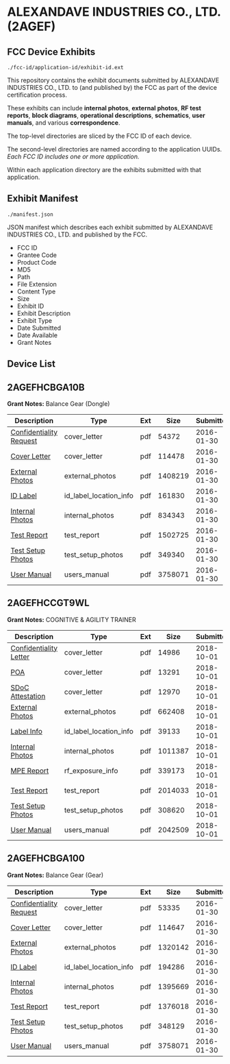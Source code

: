 # ALEXANDAVE INDUSTRIES CO., LTD. (2AGEF)
## FCC Device Exhibits

```
./fcc-id/application-id/exhibit-id.ext
```

This repository contains the exhibit documents submitted by ALEXANDAVE INDUSTRIES CO., LTD. to (and published by) the FCC as part of the device certification process.

These exhibits can include **internal photos**, **external photos**, **RF test reports**, **block diagrams**, **operational descriptions**, **schematics**, **user manuals**, and various **correspondence**.

The top-level directories are sliced by the FCC ID of each device.

The second-level directories are named according to the application UUIDs. *Each FCC ID includes one or more application.*

Within each application directory are the exhibits submitted with that application. 

## Exhibit Manifest

```
./manifest.json
```

JSON manifest which describes each exhibit submitted by ALEXANDAVE INDUSTRIES CO., LTD. and published by the FCC.

- FCC ID
- Grantee Code
- Product Code
- MD5
- Path
- File Extension
- Content Type
- Size
- Exhibit ID
- Exhibit Description
- Exhibit Type
- Date Submitted
- Date Available
- Grant Notes

## Device List
## 2AGEFHCBGA10B
**Grant Notes:** Balance Gear (Dongle)

| Description | Type | Ext | Size | Submitted | Available |
| ----------- | ---- | --- | ---- | --------- | --------- |
| [Confidentiality Request](2AGEFHCBGA10B/b56beef682042df1475b9818e7896c3f/2890754.pdf) | cover_letter | pdf | 54372 | 2016-01-30 | 2016-01-30 |
| [Cover Letter](2AGEFHCBGA10B/b56beef682042df1475b9818e7896c3f/2890755.pdf) | cover_letter | pdf | 114478 | 2016-01-30 | 2016-01-30 |
| [External Photos](2AGEFHCBGA10B/b56beef682042df1475b9818e7896c3f/2890756.pdf) | external_photos | pdf | 1408219 | 2016-01-30 | 2016-01-30 |
| [ID Label](2AGEFHCBGA10B/b56beef682042df1475b9818e7896c3f/2890752.pdf) | id_label_location_info | pdf | 161830 | 2016-01-30 | 2016-01-30 |
| [Internal Photos](2AGEFHCBGA10B/b56beef682042df1475b9818e7896c3f/2890757.pdf) | internal_photos | pdf | 834343 | 2016-01-30 | 2016-01-30 |
| [Test Report](2AGEFHCBGA10B/b56beef682042df1475b9818e7896c3f/2890753.pdf) | test_report | pdf | 1502725 | 2016-01-30 | 2016-01-30 |
| [Test Setup Photos](2AGEFHCBGA10B/b56beef682042df1475b9818e7896c3f/2890758.pdf) | test_setup_photos | pdf | 349340 | 2016-01-30 | 2016-01-30 |
| [User Manual](2AGEFHCBGA10B/b56beef682042df1475b9818e7896c3f/2890763.pdf) | users_manual | pdf | 3758071 | 2016-01-30 | 2016-01-30 |
## 2AGEFHCCGT9WL
**Grant Notes:** COGNITIVE & AGILITY TRAINER

| Description | Type | Ext | Size | Submitted | Available |
| ----------- | ---- | --- | ---- | --------- | --------- |
| [Confidentiality Letter](2AGEFHCCGT9WL/b245e8c2b1b95f789a430d7d369b336b/4025670.pdf) | cover_letter | pdf | 14986 | 2018-10-01 | 2018-10-02 |
| [POA](2AGEFHCCGT9WL/b245e8c2b1b95f789a430d7d369b336b/4025674.pdf) | cover_letter | pdf | 13291 | 2018-10-01 | 2018-10-02 |
| [SDoC Attestation](2AGEFHCCGT9WL/b245e8c2b1b95f789a430d7d369b336b/4025675.pdf) | cover_letter | pdf | 12970 | 2018-10-01 | 2018-10-02 |
| [External Photos](2AGEFHCCGT9WL/b245e8c2b1b95f789a430d7d369b336b/4025666.pdf) | external_photos | pdf | 662408 | 2018-10-01 | 2019-03-31 |
| [Label Info](2AGEFHCCGT9WL/b245e8c2b1b95f789a430d7d369b336b/4025673.pdf) | id_label_location_info | pdf | 39133 | 2018-10-01 | 2018-10-02 |
| [Internal Photos](2AGEFHCCGT9WL/b245e8c2b1b95f789a430d7d369b336b/4025667.pdf) | internal_photos | pdf | 1011387 | 2018-10-01 | 2019-03-31 |
| [MPE Report](2AGEFHCCGT9WL/b245e8c2b1b95f789a430d7d369b336b/4025671.pdf) | rf_exposure_info | pdf | 339173 | 2018-10-01 | 2018-10-02 |
| [Test Report](2AGEFHCCGT9WL/b245e8c2b1b95f789a430d7d369b336b/4025672.pdf) | test_report | pdf | 2014033 | 2018-10-01 | 2018-10-02 |
| [Test Setup Photos](2AGEFHCCGT9WL/b245e8c2b1b95f789a430d7d369b336b/4025668.pdf) | test_setup_photos | pdf | 308620 | 2018-10-01 | 2019-03-31 |
| [User Manual](2AGEFHCCGT9WL/b245e8c2b1b95f789a430d7d369b336b/4025669.pdf) | users_manual | pdf | 2042509 | 2018-10-01 | 2019-03-31 |
## 2AGEFHCBGA100
**Grant Notes:** Balance Gear (Gear)

| Description | Type | Ext | Size | Submitted | Available |
| ----------- | ---- | --- | ---- | --------- | --------- |
| [Confidentiality Request](2AGEFHCBGA100/3bb113e741913c1e3e8afc80a9efc48c/2890766.pdf) | cover_letter | pdf | 53335 | 2016-01-30 | 2016-01-30 |
| [Cover Letter](2AGEFHCBGA100/3bb113e741913c1e3e8afc80a9efc48c/2890767.pdf) | cover_letter | pdf | 114647 | 2016-01-30 | 2016-01-30 |
| [External Photos](2AGEFHCBGA100/3bb113e741913c1e3e8afc80a9efc48c/2890768.pdf) | external_photos | pdf | 1320142 | 2016-01-30 | 2016-01-30 |
| [ID Label](2AGEFHCBGA100/3bb113e741913c1e3e8afc80a9efc48c/2890764.pdf) | id_label_location_info | pdf | 194286 | 2016-01-30 | 2016-01-30 |
| [Internal Photos](2AGEFHCBGA100/3bb113e741913c1e3e8afc80a9efc48c/2890769.pdf) | internal_photos | pdf | 1395669 | 2016-01-30 | 2016-01-30 |
| [Test Report](2AGEFHCBGA100/3bb113e741913c1e3e8afc80a9efc48c/2890765.pdf) | test_report | pdf | 1376018 | 2016-01-30 | 2016-01-30 |
| [Test Setup Photos](2AGEFHCBGA100/3bb113e741913c1e3e8afc80a9efc48c/2890770.pdf) | test_setup_photos | pdf | 348129 | 2016-01-30 | 2016-01-30 |
| [User Manual](2AGEFHCBGA100/3bb113e741913c1e3e8afc80a9efc48c/2890763.pdf) | users_manual | pdf | 3758071 | 2016-01-30 | 2016-01-30 |
